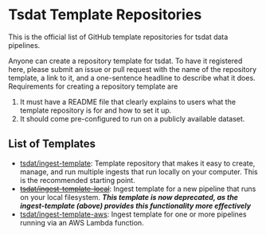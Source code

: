 # Tsdat Template Repositories

This is the official list of GitHub template repositories for tsdat data pipelines. 

Anyone can create a repository template for tsdat. To have it registered here, please submit an issue or pull request with the name of the repository template, a link to it, and a one-sentence headline to describe what it does. Requirements for creating a repository template are 
1) It must have a README file that clearly explains to users what the template repository is for and how to set it up.
2) It should come pre-configured to run on a publicly available dataset. 


## List of Templates

* [tsdat/ingest-template](https://github.com/tsdat/ingest-template): Template repository that makes it easy to create, manage, and run multiple ingests that run locally on your computer. This is the recommended starting point.
* [~~tsdat/ingest-template-local~~](https://github.com/tsdat/ingest-template-local): Ingest template for a new pipeline that runs on your local filesystem. ***This template is now deprecated, as the ingest-template (above) provides this functionality more effectively***
* [tsdat/ingest-template-aws](https://github.com/tsdat/ingest-template-aws): Ingest template for one or more pipelines running via an AWS Lambda function.
